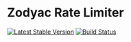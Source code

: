 # Zodyac Rate Limiter

[![Latest Stable Version](https://poser.pugx.org/zodyac/rate-limiter/v/stable.png)](https://packagist.org/packages/zodyac/rate-limiter) [![Build Status](https://secure.travis-ci.org/jadu/RateLimiter.png)](http://travis-ci.org/jadu/RateLimiter)
